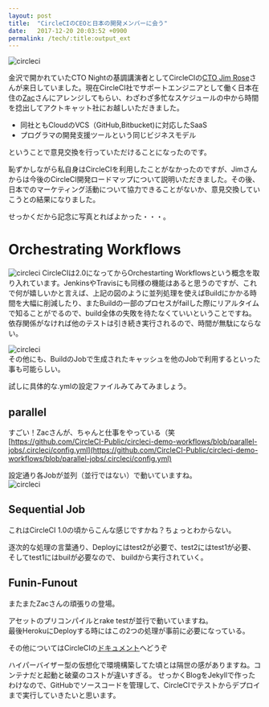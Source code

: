 ```yaml
---
layout: post
title:  "CircleCIのCEOと日本の開発メンバーに会う"
date:   2017-12-20 20:03:52 +0900
permalink: /tech/:title:output_ext
---
```


![circleci]({{site.baseurl}}/assets/news/2017/1220/20170402145336.png)

金沢で開かれていたCTO Nightの基調講演者としてCircleCIの[CTO Jim Rose](https://www.linkedin.com/in/jimdotrose/)さんが来日していました。現在CircleCI社でサポートエンジニアとして働く日本在住の[Zac](https://github.com/zzak)さんにアレンジしてもらい、わざわざ多忙なスケジュールの中から時間を捻出してアクトキャット社にお越しいただきました。

- 同社ともCloudのVCS（GitHub,Bitbucket)に対応したSaaS
- プログラマの開発支援ツールという同じビジネスモデル  
  
ということで意見交換を行っていただけることになったのです。  
  
恥ずかしながら私自身はCircleCIを利用したことがなかったのですが、Jimさんからは今後のCircleCI開発ロードマップについて説明いただきました。その後、日本でのマーケティング活動について協力できることがないか、意見交換していこうとの結果になりました。
  
せっかくだから記念に写真とればよかった・・・。


# Orchestrating Workflows
![circleci]({{site.baseurl}}/assets/news/2017/1220/wf-header.png)
CircleCIは2.0になってからOrchestarting Workflowsという概念を取り入れています。JenkinsやTravisにも同様の機能はあると思うのですが、これで何が嬉しいかと言えば、上記の図のように並列処理を使えばBuildにかかる時間を大幅に削減したり、またBuildの一部のプロセスがfailした際にリアルタイムで知ることがでるので、build全体の失敗を待たなくていいということですね。依存関係がなければ他のテストは引き続き実行されるので、時間が無駄にならない。
  
![circleci]({{site.baseurl}}/assets/news/2017/1220/Diagram-v3-Workspaces.png)  
その他にも、BuildのJobで生成されたキャッシュを他のJobで利用するといった事も可能らしい。 

  
試しに具体的な.ymlの設定ファイルみてみてみましょう。 

## parallel 
すごい！Zacさんが、ちゃんと仕事をやっている（笑    
[https://github.com/CircleCI-Public/circleci-demo-workflows/blob/parallel-jobs/.circleci/config.yml](https://github.com/CircleCI-Public/circleci-demo-workflows/blob/parallel-jobs/.circleci/config.yml)
  
設定通り各Jobが並列（並行ではない）で動いていますね。  
![circleci]({{site.baseurl}}/assets/news/2017/1220/parallel.png)  
  
  
## Sequential Job  
これはCircleCI 1.0の頃からこんな感じですかね？ちょっとわからない。
<script src="https://gist.github.com/sean2121/e6b68262c7093ace1e376317f1e8c8d1.js"></script>
逐次的な処理の言葉通り、Deployにはtest2が必要で、test2にはtest1が必要、そしてtest1にはbuilが必要なので、
buildから実行されていく。


## Funin-Funout   
またまたZacさんの頑張りの登場。
<script src="https://gist.github.com/sean2121/8f2c6c134e615df8236bfe8202a3b98b.js"></script>
アセットのプリコンパイルとrake testが並行で動いていますね。  
最後HerokuにDeployする時にはこの2つの処理が事前に必要になっている。

その他についてはCircleCIの[ドキュメント](https://circleci.com/docs/2.0/workflows/)へどうぞ

  
ハイパーバイザー型の仮想化で環境構築してた頃とは隔世の感がありますね。コンテナだと起動と破棄のコストが違いすぎる。
せっかくBlogをJekyllで作ったわけなので、GitHubでソースコードを管理して、CircleCIでテストからデプロイまで実行していきたいと思います。

